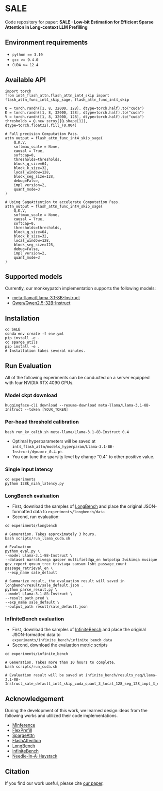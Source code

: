 # SALE
Code repository for paper: **SALE : Low-bit Estimation for Efficient Sparse Attention in Long-context LLM Prefilling**

## Environment requirements
- `python == 3.10`
- `gcc >= 9.4.0`
- `CUDA >= 12.4`

## Available API
```
import torch
from int4_flash_attn.flash_attn_int4_skip import flash_attn_func_int4_skip_sage, flash_attn_func_int4_skip

Q = torch.randn([1, 8, 32000, 128], dtype=torch.half).to("cuda")
K = torch.randn([1, 8, 32000, 128], dtype=torch.half).to("cuda")
V = torch.randn([1, 8, 32000, 128], dtype=torch.half).to("cuda")
thresholds = Q.new_zeros([Q.shape[1]], dtype=torch.float32).fill_(0.004)

# Full precision Computation Pass.
attn_output = flash_attn_func_int4_skip_sage(
    Q,K,V, 
    softmax_scale = None,
    causal = True, 
    softcap=0, 
    thresholds=thresholds, 
    block_q_size=64, 
    block_k_size=32, 
    local_window=128, 
    block_seg_size=128, 
    debug=False, 
    impl_version=2, 
    quant_mode=3
) 

# Using SageAttention to accelerate Computation Pass.
attn_output = flash_attn_func_int4_skip_sage(
    Q,K,V, 
    softmax_scale = None,
    causal = True, 
    softcap=0, 
    thresholds=thresholds, 
    block_q_size=64, 
    block_k_size=32, 
    local_window=128, 
    block_seg_size=128, 
    debug=False, 
    impl_version=2, 
    quant_mode=3
) 

```
## Supported models
Currently, our monkeypatch implementation supports the following models:
- [meta-llama/Llama-3.1-8B-Instruct](https://huggingface.co/meta-llama/Llama-3.1-8B-Instruct)
- [Qwen/Qwen2.5-32B-Instruct](https://huggingface.co/Qwen/Qwen2.5-32B-Instruct)

## Installation
```
cd SALE
conda env create -f env.yml
pip install -e . 
cd sparge_utils
pip install -e .
# Installation takes several minutes.
```



## Run Evaluation
All of the following experiments can be conducted on a server equipped with four NVIDIA RTX 4090 GPUs. 

### Model ckpt download
```
huggingface-cli download --resume-download meta-llama/Llama-3.1-8B-Instruct --token [YOUR_TOKEN]
```


### Per-head threshold calibration
```
bash run_kv_calib.sh meta-llama/Llama-3.1-8B-Instruct 0.4
```
- Optimal hyperparameters will be saved at `int4_flash_attn/models_hyperparam/Llama-3.1-8B-Instruct/dynamic_0.4.pt`.
- You can tune the sparsity level by change "0.4" to other positive value. 

### Single input latency
```
cd experiments
python 128k_niah_latency.py
```

### LongBench evaluation
- First, download the samples of [LongBench](https://huggingface.co/datasets/THUDM/LongBench) and place the original JSON-formatted data to `experiments/longbench/data`
- Second, run evaluation:
```
cd experiments/longbench

# Generation. Takes approximately 3 hours.
bash scripts/run_llama_cuda.sh

# Evaluation
python eval.py \
--model Llama-3.1-8B-Instruct \
--dataset narrativeqa qasper multifieldqa_en hotpotqa 2wikimqa musique gov_report qmsum trec triviaqa samsum lsht passage_count passage_retrieval_en \
 --exp_name sale_default

# Summarize result, the evaluation result will saved in longbench/result/sale_default.json .
python parse_result.py \
--model Llama-3.1-8B-Instruct \
--result_path pred \
--exp_name sale_default \
--output_path result/sale_default.json
```
### InfiniteBench evaluation
- First, download the samples of [InfiniteBench](https://huggingface.co/datasets/xinrongzhang2022/InfiniteBench) and place the original JSON-formatted data to `experiments/infinite_bench/infinite_bench_data`
- Second, download the evaluation metric scripts
```
cd experiments/infinite_bench

# Generation. Takes more than 10 hours to complete.
bash scripts/run_cuda.sh

# Evaluation result will be saved at infinite_bench/results_neq/Llama-3.1-8B-Instruct_sale_default_int4_skip_cuda_quant_3_local_128_seg_128_impl_3_conf_dynamic_0.4/
```

## Acknowledgement
During the development of this work, we learned design ideas from the following works and utilized their code implementations.
- [MInference](https://github.com/microsoft/MInference)
- [FlexPrefill](https://github.com/ByteDance-Seed/FlexPrefill)
- [SpargeAttn](https://github.com/thu-ml/SpargeAttn)
- [FlashAttention](https://github.com/Dao-AILab/flash-attention)
- [LongBench](https://github.com/THUDM/LongBench)
- [InfiniteBench](https://github.com/OpenBMB/InfiniteBench)
- [Needle-In-A-Haystack](https://github.com/gkamradt/LLMTest_NeedleInAHaystack)

## Citation
If you find our work useful, please cite [our paper](https://arxiv.org/abs/2505.24179).
